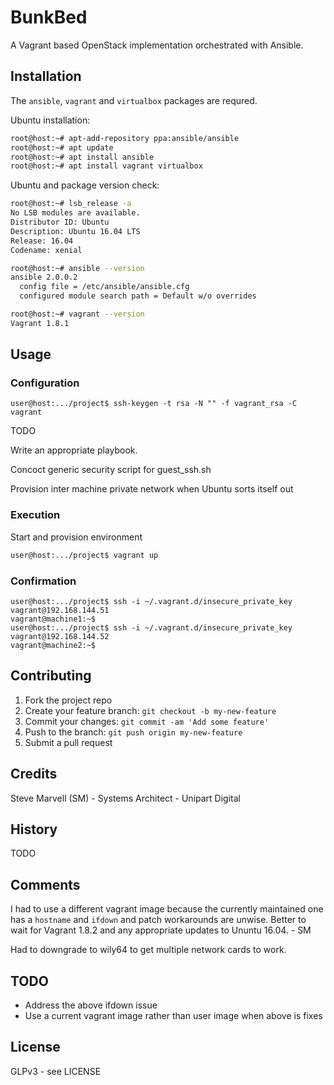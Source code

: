 # BunkBed

A Vagrant based OpenStack implementation orchestrated with Ansible.

## Installation

The `ansible`, `vagrant` and `virtualbox` packages are requred.

Ubuntu installation:
```sh
root@host:~# apt-add-repository ppa:ansible/ansible
root@host:~# apt update
root@host:~# apt install ansible
root@host:~# apt install vagrant virtualbox
```

Ubuntu and package version check:
```sh
root@host:~# lsb_release -a
No LSB modules are available.
Distributor ID:	Ubuntu
Description: Ubuntu 16.04 LTS
Release: 16.04
Codename: xenial

root@host:~# ansible --version
ansible 2.0.0.2
  config file = /etc/ansible/ansible.cfg
  configured module search path = Default w/o overrides

root@host:~# vagrant --version
Vagrant 1.8.1
```
## Usage

### Configuration
```
user@host:.../project$ ssh-keygen -t rsa -N "" -f vagrant_rsa -C vagrant
```

TODO

Write an appropriate playbook.

Concoct generic security script for guest_ssh.sh

Provision inter machine private network when Ubuntu sorts itself out

### Execution

Start and provision environment
```sh
user@host:.../project$ vagrant up
```

### Confirmation

```
user@host:.../project$ ssh -i ~/.vagrant.d/insecure_private_key vagrant@192.168.144.51
vagrant@machine1:~$
user@host:.../project$ ssh -i ~/.vagrant.d/insecure_private_key vagrant@192.168.144.52
vagrant@machine2:~$
```

## Contributing

1. Fork the project repo
2. Create your feature branch: `git checkout -b my-new-feature`
3. Commit your changes: `git commit -am 'Add some feature'`
4. Push to the branch: `git push origin my-new-feature`
5. Submit a pull request

## Credits

Steve Marvell (SM) - Systems Architect - Unipart Digital

## History

TODO

## Comments

I had to use a different vagrant image because the currently
maintained one has a `hostname` and `ifdown` and patch workarounds are
unwise. Better to wait for Vagrant 1.8.2 and any appropriate updates
to Ununtu 16.04. - SM

Had to downgrade to wily64 to get multiple network cards to work.

## TODO

* Address the above ifdown issue
* Use a current vagrant image rather than user image when above is fixes

## License

GLPv3 - see LICENSE